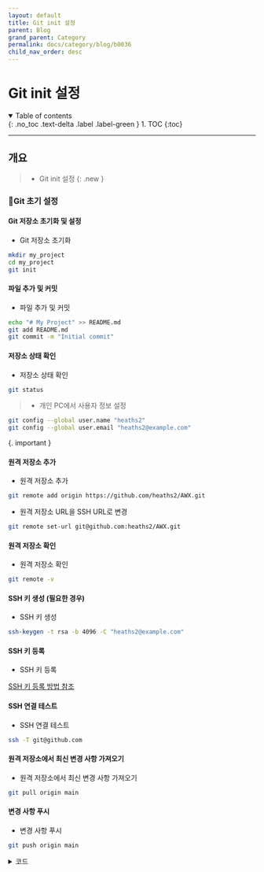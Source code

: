 ```yaml
---
layout: default
title: Git init 설정
parent: Blog
grand_parent: Category
permalink: docs/category/blog/b0036
child_nav_order: desc
---
```


# Git init 설정

<details open markdown="block">
  <summary>
    Table of contents
  </summary>
  {: .no_toc .text-delta .label .label-green }
1. TOC
{:toc}
</details>

---

## 개요

> - Git init 설정
{: .new }

### Git 초기 설정

#### Git 저장소 초기화 및 설정

- Git 저장소 초기화

```bash
mkdir my_project
cd my_project
git init
```

#### 파일 추가 및 커밋

- 파일 추가 및 커밋

```bash
echo "# My Project" >> README.md
git add README.md
git commit -m "Initial commit"
```

#### 저장소 상태 확인

- 저장소 상태 확인

```bash
git status
```

> - 개인 PC에서 사용자 정보 설정
```bash
git config --global user.name "heaths2"
git config --global user.email "heaths2@example.com"
```
>
{. important }

#### 원격 저장소 추가

- 원격 저장소 추가

```bash
git remote add origin https://github.com/heaths2/AWX.git
```

- 원격 저장소 URL을 SSH URL로 변경

```bash
git remote set-url git@github.com:heaths2/AWX.git
```

#### 원격 저장소 확인 

- 원격 저장소 확인

```bash
git remote -v
```

#### SSH 키 생성 (필요한 경우)

- SSH 키 생성

```bash
ssh-keygen -t rsa -b 4096 -C "heaths2@example.com"
```

#### SSH 키 등록

- SSH 키 등록

[SSH 키 등록 방법 참조](https://heaths2.github.io/docs/category/blog/b0152)

#### SSH 연결 테스트

- SSH 연결 테스트

```bash
ssh -T git@github.com
```

#### 원격 저장소에서 최신 변경 사항 가져오기

- 원격 저장소에서 최신 변경 사항 가져오기

```bash
git pull origin main
```

#### 변경 사항 푸시

- 변경 사항 푸시

```bash
git push origin main
```

<details markdown="block">
  <summary>
    코드
  </summary>
  {: .text-delta .label .label-green }
  
![image](https://user-images.githubusercontent.com/36792594/193460067-709504b7-f3c0-49e5-9288-a4ee597a8249.png)

</details>
